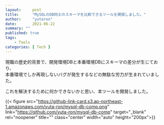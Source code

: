 ```yaml
---
layout:     post
title:      "MySQLのDB同士のスキーマを比較できるツールを開発しました。"
author:     "yutaron"
date:       2021-06-22
summary: ""
published: true
tags:
    - Tools
categories: [ Tech ]
---
```


現職の歴史的背景で、開発環境DBと本番環境DBにスキーマの差分が生じており、  
本番環境でしか再現しないバグが発生するなどの無駄な労力が生まれていました。  

これを解決するために何かできないかと思い、本ツールを開発しました。  


{{< figure src="https://github-link-card.s3.ap-northeast-1.amazonaws.com/yuta-ron/mysql-db-comp.png" link="https://github.com/yuta-ron/mysql-db-comp" target="_blank" rel="noopener" title="" class="center" width="auto" height="200px">}}
